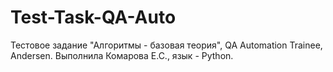 # Test-Task-QA-Auto
Тестовое задание "Алгоритмы - базовая теория", QA Automation Trainee, Andersen. Выполнила Комарова Е.С., язык - Python.
